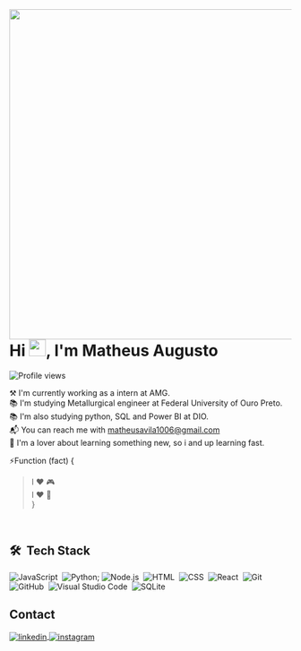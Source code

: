 
<img align="right" height="590em" src="https://raw.githubusercontent.com/gist/matavila/08c88593c4bf43498b301b5e5646a8b9/raw/0c164bb26118c4582564e483496ac2653e1afe69/githubcard.svg"/>

<h1 align="left">Hi <img src="https://raw.githubusercontent.com/kaueMarques/kaueMarques/master/hi.gif" height="30px">, I'm Matheus Augusto</h1>

<p align="left"> <img src="https://komarev.com/ghpvc/?username=matavila&color=yellow" alt="Profile views" /> </p>

⚒️ I'm currently working as a intern at AMG. <br>
📚 I'm studying Metallurgical engineer at Federal University of Ouro Preto. <br>
📚 I'm also studying python, SQL and Power BI at DIO. <br>
📬 You can reach me with matheusavila1006@gmail.com <br>
🛑 I'm a lover about learning something new, so i and up learning fast. <br>

⚡Function (fact) { 
 > I ❤️ 🎮  <br>
 > I ❤️ 🤖  <br>
}
<br>

## 🛠 &nbsp;Tech Stack

![JavaScript](https://img.shields.io/badge/-JavaScript-05122A?style=flat&logo=javascript)&nbsp;
![Python](https://img.shields.io/badge/python-3670A0?style=for-the-badge&logo=python&logoColor=ffdd54);
![Node.js](https://img.shields.io/badge/-Node.js-05122A?style=flat&logo=node.js)&nbsp;
![HTML](https://img.shields.io/badge/-HTML-05122A?style=flat&logo=HTML5)&nbsp;
![CSS](https://img.shields.io/badge/-CSS-05122A?style=flat&logo=CSS3&logoColor=1572B6)&nbsp;
![React](https://img.shields.io/badge/-React-05122A?style=flat&logo=react)&nbsp;
![Git](https://img.shields.io/badge/-Git-05122A?style=flat&logo=git)&nbsp;
![GitHub](https://img.shields.io/badge/-GitHub-05122A?style=flat&logo=github)&nbsp;
![Visual Studio Code](https://img.shields.io/badge/-Visual%20Studio%20Code-05122A?style=flat&logo=visual-studio-code&logoColor=007ACC)&nbsp;
![SQLite](https://img.shields.io/badge/-SQLite-05122A?style=flat&logo=sqlite)&nbsp;
<br>

## Contact

<a href="https://www.linkedin.com/in/matheus-avilla/" target="_blank">
  <img align="center" src="https://img.shields.io/badge/-matheus_avila-05122A?style=flat&logo=linkedin" alt="linkedin"/>
</a>
<a href="https://www.instagram.com/mathe.avilla/" target="_blank">
 <img align="center" src="https://img.shields.io/badge/-matheus_avila-05122A?style=flat&logo=instagram" alt="instagram"/>
</a>

